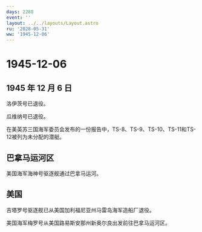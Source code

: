 ```yaml
---
days: 2288
event: ''
layout: ../../layouts/Layout.astro
ru: '2028-05-31'
ww: '1945-12-06'
---
```


# 1945-12-06

## 1945 年 12 月 6 日

洛伊茨号已退役。

瓜维纳号已退役。

在美英苏三国海军委员会发布的一份报告中，TS-8、TS-9、TS-10、TS-11和TS-12被列为未分配的潜艇。

## 巴拿马运河区

美国海军海神号驱逐舰通过巴拿马运河。

## 美国

吉塔罗号驱逐舰已从美国加利福尼亚州马雷岛海军造船厂退役。

美国海军梅罗号从美国路易斯安那州新奥尔良出发前往巴拿马运河区。
